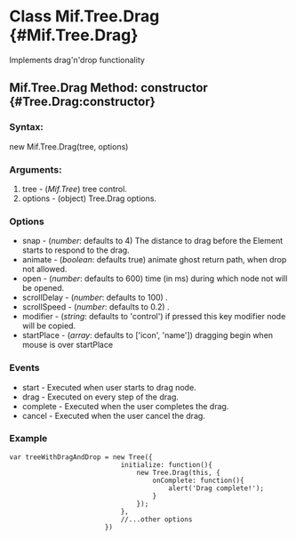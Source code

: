 Class Mif.Tree.Drag {#Mif.Tree.Drag}
=======================
Implements drag'n'drop functionality

Mif.Tree.Drag Method: constructor {#Tree.Drag:constructor}
------------------------------------------------------

### Syntax:

new Mif.Tree.Drag(tree, options)

### Arguments:

1. tree - (*Mif.Tree*) tree control.
2. options - (object) Tree.Drag options.

### Options

* snap           - (*number*: defaults to 4) The distance to drag before the Element starts to respond to the drag.
* animate        - (*boolean*: defaults true) animate ghost return path, when drop not allowed.
* open           - (*number*: defaults to 600) time (in ms) during which node not will be opened.
* scrollDelay    - (*number*: defaults to 100) .
* scrollSpeed    - (*number*: defaults to 0.2) .
* modifier       - (*string*: defaults to 'control') if pressed this key modifier node will be copied.
* startPlace     - (*array*: defaults to ['icon', 'name']) dragging begin when mouse is over startPlace

### Events

* start    - Executed when user starts to drag node.
* drag     - Executed on every step of the drag.
* complete - Executed when the user completes the drag.
* cancel   - Executed when the user cancel the drag.


### Example

	var treeWithDragAndDrop = new Tree({
								initialize: function(){
									new Tree.Drag(this, {
										onComplete: function(){
											alert('Drag complete!');
										}
									});
								},
								//...other options
							})
							
